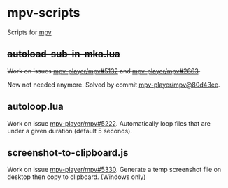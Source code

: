 # mpv-scripts
Scripts for [mpv](https://github.com/mpv-player/mpv)

## ~~autoload-sub-in-mka.lua~~
~~Work on issues [mpv-player/mpv#5132](https://github.com/mpv-player/mpv/issues/5132) and [mpv-player/mpv#2663](https://github.com/mpv-player/mpv/issues/2663).~~

Now not needed anymore. Solved by commit [mpv-player/mpv@80d43ee](https://github.com/mpv-player/mpv/commit/80d43ee4e692f13358f134c906ba2c5439ecde5f).

## autoloop.lua
Work on issue [mpv-player/mpv#5222](https://github.com/mpv-player/mpv/issues/5222).
Automatically loop files that are under a given duration (default 5 seconds).

## screenshot-to-clipboard.js
Work on issue [mpv-player/mpv#5330](https://github.com/mpv-player/mpv/issues/5330).
Generate a temp screenshot file on desktop then copy to clipboard. (Windows only)

